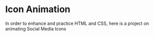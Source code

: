 # Icon Animation

In order to enhance and practice HTML and CSS, here is a project on animating Social Media Icons
